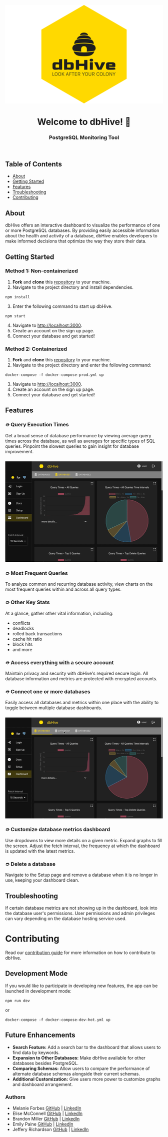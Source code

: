 <p align="center">
<img src="client/assets/dbhive-logo.png" width="600">
</p>

<h1 align="center">Welcome to dbHive! 🐝</h1>
<h3 align="center">PostgreSQL Monitoring Tool</h3>
<br>

## Table of Contents
- [About](#about)
- [Getting Started](#getting-started)
- [Features](#features)
- [Troubleshooting](#troubleshooting)
- [Contributing](#contributing)

## About
dbHive offers an interactive dashboard to visualize the performance of one or more PostgreSQL databases. By providing easily accessible information about the health and activity of a database, dbHive enables developers to make informed decisions that optimize the way they store their data.

## Getting Started
### Method 1: Non-containerized
1. **Fork** and **clone** this [repository](https://github.com/oslabs-beta/dbhive) to your machine.
2. Navigate to the project directory and install dependencies.
```
npm install
```
3. Enter the following command to start up dbHive. 
```
npm start
```
4. Navigate to [http://localhost:3000](http://localhost:3000/).
5. Create an account on the sign up page.
6. Connect your database and get started!

### Method 2: Containerized
1. **Fork** and **clone** this [repository](https://github.com/oslabs-beta/dbhive) to your machine.
2. Navigate to the project directory and enter the following command:
```
docker-compose -f docker-compose-prod.yml up
```
3. Navigate to [http://localhost:3000](http://localhost:3000/).
4. Create an account on the sign up page.
5. Connect your database and get started!

## Features

### ➮ Query Execution Times
Get a broad sense of database performance by viewing average query times across the database, as well as averages for specific types of SQL queries. Pinpoint the slowest queries to gain insight for database improvement.
###
![Dashboard showing database metrics](client/assets/db-metrics.gif)

### ➮ Most Frequent Queries
To analyze common and recurring database activity, view charts on the most frequent queries within and across all query types.

### ➮ Other Key Stats
At a glance, gather other vital information, including:
- conflicts
- deadlocks
- rolled back transactions
- cache hit ratio
- block hits
- and more

### ➮ Access everything with a secure account
Maintain privacy and security with dbHive's required secure login. All database information and metrics are protected with encrypted accounts.

### ➮ Connect one or more databases
Easily access all databases and metrics within one place with the ability to toggle between multiple database dashboards.
###
![Toggle between database dashboards](client/assets/toggle-dbs.gif)

### ➮ Customize database metrics dashboard
Use dropdowns to view more details on a given metric. Expand graphs to fill the screen. Adjust the fetch interval, the frequency at which the dashboard is updated with the latest metrics.

### ➮ Delete a database
Navigate to the Setup page and remove a database when it is no longer in use, keeping your dashboard clean.

## Troubleshooting
If certain database metrics are not showing up in the dashboard, look into the database user's permissions. User permissions and admin privileges can vary depending on the database hosting service used.

# Contributing

Read our [contribution guide](https://github.com/oslabs-beta/dbhive/blob/main/CONTRIBUTING.md) for more information on how to contribute to dbHive.

## Development Mode
If you would like to participate in developing new features, the app can be launched in development mode:
``` 
npm run dev
```
or
```
docker-compose -f docker-compose-dev-hot.yml up
```

## Future Enhancements
- **Search Feature:** Add a search bar to the dashboard that allows users to find data by keywords.
- **Expansion to Other Databases:** Make dbHive available for other databases besides PostgreSQL.
- **Comparing Schemas:** Allow users to compare the performance of alternate database schemas alongside their current schemas.
- **Additional Customization:** Give users more power to customize graphs and dashboard arrangement.

### Authors
- Melanie Forbes [GitHub](https://github.com/mforbz12) | [LinkedIn](https://www.linkedin.com/in/melanie-forbes-/)
- Elise McConnell [GitHub](https://github.com/enmcco) | [LinkedIn](https://www.linkedin.com/in/elisemcconnell/)
- Brandon Miller [GitHub](https://github.com/bmiller1881) | [LinkedIn](https://www.linkedin.com/in/brandon-j-miller/)
- Emily Paine [GitHub](https://github.com/erpaine) | [LinkedIn](https://www.linkedin.com/in/emily-paine1/)
- Jeffery Richardson [GitHub](https://github.com/jrichardson-rn) | [LinkedIn](https://www.linkedin.com/in/jeffery-richardson-ii-2ba819100/)
